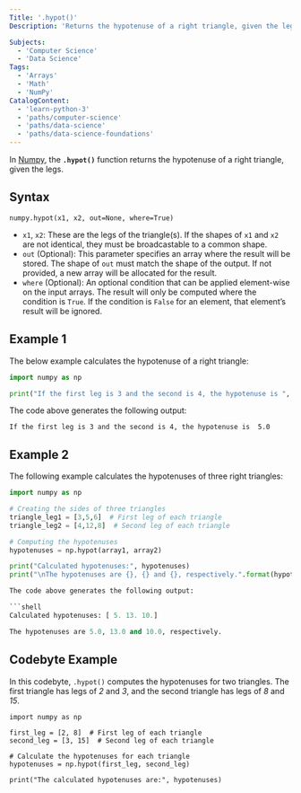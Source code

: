 ```yaml
---
Title: '.hypot()'
Description: 'Returns the hypotenuse of a right triangle, given the legs.'

Subjects:
  - 'Computer Science'
  - 'Data Science'
Tags:
  - 'Arrays'
  - 'Math'
  - 'NumPy'
CatalogContent:
  - 'learn-python-3'
  - 'paths/computer-science'
  - 'paths/data-science'
  - 'paths/data-science-foundations'
---
```


In [Numpy](https://www.codecademy.com/resources/docs/numpy), the **`.hypot()`** function returns the hypotenuse of a right triangle, given the legs.

## Syntax

```pseudo
numpy.hypot(x1, x2, out=None, where=True)
```

- `x1`, `x2`: These are the legs of the triangle(s). If the shapes of `x1` and `x2` are not identical, they must be broadcastable to a common shape.
- `out` (Optional): This parameter specifies an array where the result will be stored. The shape of `out` must match the shape of the output. If not provided, a new array will be allocated for the result.
- `where` (Optional): An optional condition that can be applied element-wise on the input arrays. The result will only be computed where the condition is `True`. If the condition is `False` for an element, that element’s result will be ignored.

## Example 1

The below example calculates the hypotenuse of a right triangle:

```py
import numpy as np

print("If the first leg is 3 and the second is 4, the hypotenuse is ", np.hypot(3, 4))
```

The code above generates the following output:

```shell
If the first leg is 3 and the second is 4, the hypotenuse is  5.0
```

## Example 2

The following example calculates the hypotenuses of three right triangles:

````py
import numpy as np

# Creating the sides of three triangles
triangle_leg1 = [3,5,6]  # First leg of each triangle
triangle_leg2 = [4,12,8]  # Second leg of each triangle

# Computing the hypotenuses
hypotenuses = np.hypot(array1, array2)

print("Calculated hypotenuses:", hypotenuses)
print("\nThe hypotenuses are {}, {} and {}, respectively.".format(hypotenuses[0], hypotenuses[1], hypotenuses[2]))

The code above generates the following output:

```shell
Calculated hypotenuses: [ 5. 13. 10.]

The hypotenuses are 5.0, 13.0 and 10.0, respectively.
````

## Codebyte Example

In this codebyte, `.hypot()` computes the hypotenuses for two triangles. The first triangle has legs of _2_ and _3_, and the second triangle has legs of _8_ and _15_.

```codebyte/python
import numpy as np

first_leg = [2, 8]  # First leg of each triangle
second_leg = [3, 15]  # Second leg of each triangle

# Calculate the hypotenuses for each triangle
hypotenuses = np.hypot(first_leg, second_leg)

print("The calculated hypotenuses are:", hypotenuses)
```
